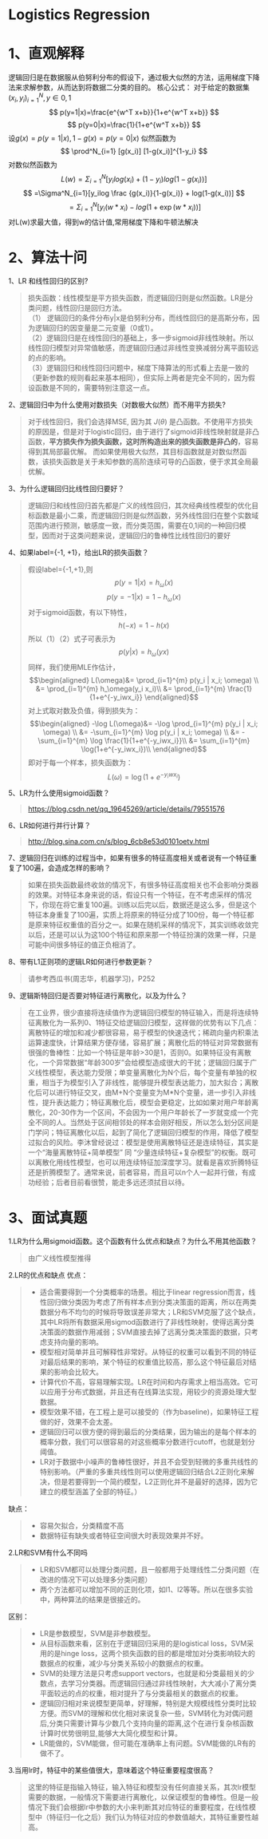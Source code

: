 # Logistics Regression
# 1、直观解释
逻辑回归是在数据服从伯努利分布的假设下，通过极大似然的方法，运用梯度下降法来求解参数，从而达到将数据二分类的目的。
核心公式：
对于给定的数据集 $(x_i,y_i)^N_{i=1},y \in {0,1}$
$$ p(y=1|x)=\frac{e^{w^T x+b}}{1+e^{w^T x+b}} $$
$$ p(y=0|x)=\frac{1}{1+e^{w^T x+b}} $$
设$g(x)=p(y=1|x),1-g(x)=p(y=0|x)$
似然函数为
$$ \prod^N_{i=1} [g(x_i)] [1-g(x_i)]^{1-y_i} $$
对数似然函数为
$$ L(w)=\Sigma ^N_{i=1} [y_ilog(x_i)+(1-y_i)log(1-g(x_i))] $$
$$ =\Sigma^N_{i=1}[y_ilog \frac {g(x_i)}{1-g(x_i)} + log(1-g(x_i))] $$
$$ =\Sigma^N_{i=1}[y_i (w \ast x_i)-log(1+\exp(w \ast x_i))] $$
对L(w)求最大值，得到w的估计值,常用梯度下降和牛顿法解决
# 2、算法十问
1、LR 和线性回归的区别?
> 损失函数：线性模型是平方损失函数，而逻辑回归则是似然函数。LR是分类问题，线性回归是回归方法。  
>（1） 逻辑回归的条件分布y|x是伯努利分布，而线性回归的是高斯分布，因为逻辑回归的因变量是二元变量（0或1）。  
>（2）逻辑回归是在线性回归的基础上，多一步sigmoid非线性映射。所以线性回归模型对异常值敏感，而逻辑回归通过非线性变换减弱分离平面较远的点的影响。  
>（3）逻辑回归和线性回归问题中，梯度下降算法的形式看上去是一致的（更新参数的规则看起来基本相同），但实际上两者是完全不同的，因为假设函数是不同的，需要特别注意这一点。

2、逻辑回归中为什么使用对数损失（对数极大似然）而不用平方损失?
 > 对于线性回归，我们会选择MSE, 因为其 $J(θ)$ 是凸函数。不使用平方损失的原因是，但是对于logistic回归，由于进行了sigmoid非线性映射就是非凸函数，**平方损失作为损失函数，这时所构造出来的损失函数是非凸的**，容易得到其局部最优解。 而如果使用极大似然，其目标函数就是对数似然函数，该损失函数是关于未知参数的高阶连续可导的凸函数，便于求其全局最优解。

3、为什么逻辑回归比线性回归要好？
 > 逻辑回归和线性回归首先都是广义的线性回归，其次经典线性模型的优化目标函数是最小二乘，而逻辑回归则是似然函数，另外线性回归在整个实数域范围内进行预测，敏感度一致，而分类范围，需要在0,1间的一种回归模型，因而对于这类问题来说，逻辑回归的鲁棒性比线性回归的要好

4、如果label={-1, +1}，给出LR的损失函数？
 > 假设label={-1,+1},则
$$p(y=1|x)=h_{\omega}(x) \tag{1}$$
$$p(y=-1 | x) = 1 - h_{\omega} (x)\tag{2}$$
对于sigmoid函数，有以下特性，
$$h(-x) = 1 - h(x)$$
所以（1）（2）式子可表示为
$$p(y|x) = h_\omega(yx)$$
同样，我们使用MLE作估计，
$$\begin{aligned}
L(\omega)&=  \prod_{i=1}^{m} p(y_i | x_i; \omega)  \\
&=  \prod_{i=1}^{m} h_\omega(y_i x_i)\\
&= \prod_{i=1}^{m} \frac{1}{1+e^{-y_iwx_i}}
\end{aligned}$$
对上式取对数及负值，得到损失为：
$$\begin{aligned}
-\log L(\omega)&= -\log \prod_{i=1}^{m} p(y_i | x_i; \omega)  \\
&=  -\sum_{i=1}^{m} \log p(y_i | x_i; \omega)  \\
&=  -\sum_{i=1}^{m} \log \frac{1}{1+e^{-y_iwx_i}}\\
&=  \sum_{i=1}^{m} \log(1+e^{-y_iwx_i})\\
\end{aligned}$$
即对于每一个样本，损失函数为：
$$L(\omega)=\log(1+e^{-y_iwx_i}) $$

5、LR为什么使用sigmoid函数？
 > https://blog.csdn.net/qq_19645269/article/details/79551576

6、LR如何进行并行计算？
 > http://blog.sina.com.cn/s/blog_6cb8e53d0101oetv.html
 >
7、逻辑回归在训练的过程当中，如果有很多的特征高度相关或者说有一个特征重复了100遍，会造成怎样的影响？
 > 如果在损失函数最终收敛的情况下，有很多特征高度相关也不会影响分类器的效果。对特征本身来说的话，假设只有一个特征，在不考虑采样的情况下，你现在将它重复100遍。训练以后完以后，数据还是这么多，但是这个特征本身重复了100遍，实质上将原来的特征分成了100份，每一个特征都是原来特征权重值的百分之一。如果在随机采样的情况下，其实训练收敛完以后，还是可以认为这100个特征和原来那一个特征扮演的效果一样，只是可能中间很多特征的值正负相消了。

8、带有L1正则项的逻辑LR如何进行参数更新？
 > 请参考西瓜书(周志华，机器学习)，P252

9、逻辑斯特回归是否要对特征进行离散化，以及为什么？
  > 在工业界，很少直接将连续值作为逻辑回归模型的特征输入，而是将连续特征离散化为一系列0、1特征交给逻辑回归模型，这样做的优势有以下几点：离散特征的增加和减少都很容易，易于模型的快速迭代；稀疏向量内积乘法运算速度快，计算结果方便存储，容易扩展；离散化后的特征对异常数据有很强的鲁棒性：比如一个特征是年龄>30是1，否则0。如果特征没有离散化，一个异常数据“年龄300岁”会给模型造成很大的干扰；逻辑回归属于广义线性模型，表达能力受限；单变量离散化为N个后，每个变量有单独的权重，相当于为模型引入了非线性，能够提升模型表达能力，加大拟合；离散化后可以进行特征交叉，由M+N个变量变为M*N个变量，进一步引入非线性，提升表达能力；特征离散化后，模型会更稳定，比如如果对用户年龄离散化，20-30作为一个区间，不会因为一个用户年龄长了一岁就变成一个完全不同的人。当然处于区间相邻处的样本会刚好相反，所以怎么划分区间是门学问；特征离散化以后，起到了简化了逻辑回归模型的作用，降低了模型过拟合的风险。李沐曾经说过：模型是使用离散特征还是连续特征，其实是一个“海量离散特征+简单模型” 同 “少量连续特征+复杂模型”的权衡。既可以离散化用线性模型，也可以用连续特征加深度学习。就看是喜欢折腾特征还是折腾模型了。通常来说，前者容易，而且可以n个人一起并行做，有成功经验；后者目前看很赞，能走多远还须拭目以待。

# 3、面试真题
1.LR为什么用sigmoid函数。这个函数有什么优点和缺点？为什么不用其他函数？
 > 由广义线性模型推得

2.LR的优点和缺点
优点：
 >+ 适合需要得到一个分类概率的场景。相比于linear regression而言，线性回归做分类因为考虑了所有样本点到分类决策面的距离，所以在两类数据分布不均匀的时候将导致误差非常大；LR和SVM克服了这个缺点，其中LR将所有数据采用sigmod函数进行了非线性映射，使得远离分类决策面的数据作用减弱；SVM直接去掉了远离分类决策面的数据，只考虑支持向量的影响。
 >+ 模型相对简单并且可解释性非常好。从特征的权重可以看到不同的特征对最后结果的影响，某个特征的权重值比较高，那么这个特征最后对结果的影响会比较大。
 >+ 计算代价不高，容易理解实现。LR在时间和内存需求上相当高效。它可以应用于分布式数据，并且还有在线算法实现，用较少的资源处理大型数据。
 >+ 模型效果不错，在工程上是可以接受的（作为baseline)，如果特征工程做的好，效果不会太差。
 >+ 逻辑回归可以很方便的得到最后的分类结果，因为输出的是每个样本的概率分数，我们可以很容易的对这些概率分数进行cutoff，也就是划分阈值。
 >+ LR对于数据中小噪声的鲁棒性很好，并且不会受到轻微的多重共线性的特别影响。（严重的多重共线性则可以使用逻辑回归结合L2正则化来解决，但是若要得到一个简约模型，L2正则化并不是最好的选择，因为它建立的模型涵盖了全部的特征。）

缺点：
>+ 容易欠拟合，分类精度不高
>+ 数据特征有缺失或者特征空间很大时表现效果并不好。

2.LR和SVM有什么不同吗
 > + LR和SVM都可以处理分类问题，且一般都用于处理线性二分类问题（在改进的情况下可以处理多分类问题）
 > + 两个方法都可以增加不同的正则化项，如l1、l2等等。所以在很多实验中，两种算法的结果是很接近的。

 区别：
  > + LR是参数模型，SVM是非参数模型。
  > + 从目标函数来看，区别在于逻辑回归采用的是logistical loss，SVM采用的是hinge loss，这两个损失函数的目的都是增加对分类影响较大的数据点的权重，减少与分类关系较小的数据点的权重。
  > + SVM的处理方法是只考虑support vectors，也就是和分类最相关的少数点，去学习分类器。而逻辑回归通过非线性映射，大大减小了离分类平面较远的点的权重，相对提升了与分类最相关的数据点的权重。
  > + 逻辑回归相对来说模型更简单，好理解，特别是大规模线性分类时比较方便。而SVM的理解和优化相对来说复杂一些，SVM转化为对偶问题后,分类只需要计算与少数几个支持向量的距离,这个在进行复杂核函数计算时优势很明显,能够大大简化模型和计算。
  > + LR能做的，SVM能做，但可能在准确率上有问题。SVM能做的LR有的做不了。

3.当用lr时，特征中的某些值很大，意味着这个特征重要程度很高？
> 这里的特征是指输入特征，输入特征和模型没有任何直接关系，其次lr模型需要的数据，一般情况下需要进行离散化，以保证模型的鲁棒性。但是一般情况下我们会根据lr中参数的大小来判断其对应特征的重要程度，在线性模型中（特征归一化之后）我们认为特征对应的参数值越大，其特征重要性越高。
